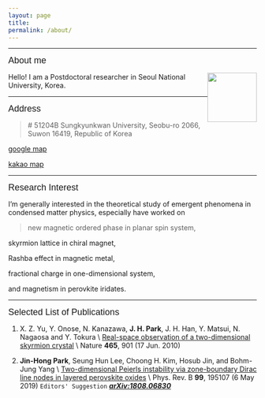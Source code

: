 ```yaml
---
layout: page
title:
permalink: /about/
---
```


---

<p><span style=" font: bold ; font-size: large; font-family: arial ;">About me</span></p>

<img  style="float:right" width="100" src="/images/sherlock.png">

Hello! I am a Postdoctoral researcher in Seoul National University, Korea.

---

<p><span style=" font: bold ; font-size: large; font-family: arial ;">Address</span></p>

> \# 51204B Sungkyunkwan University, Seobu-ro 2066, Suwon 16419, Republic of Korea
>
>  
>

[google map](https://www.google.co.kr/maps/@37.2939274,126.973039,17z?hl=ko)

[kakao map](https://place.map.kakao.com/17565616)

---

<p><span style=" font: bold ; font-size: large; font-family: arial ;">Research Interest</span></p>

I’m generally interested in the theoretical study of emergent phenomena in condensed matter physics, especially have worked on

          

> new magnetic ordered phase in planar spin system,
> 
skyrmion lattice in chiral magnet,
>
Rashba effect in magnetic metal,
>
fractional charge in one-dimensional system,
>
and magnetism in perovkite iridates.

---

<p><span style=" font: bold ; font-size: large; font-family: arial ;">Selected List of Publications</span></p>

1.  X. Z. Yu, Y. Onose, N. Kanazawa, __J. H. Park__, J. H. Han, Y. Matsui, N. Nagaosa and Y. Tokura \\
[Real-space observation of a two-dimensional skyrmion crystal](http://www.nature.com/nature/journal/v465/n7300/full/nature09124.html) \\
Nature __465__, 901 (17 Jun. 2010)

1. __Jin-Hong Park__, Seung Hun Lee, Choong H. Kim, Hosub Jin, and Bohm-Jung Yang \\
[Two-dimensional Peierls instability via zone-boundary Dirac line nodes in layered perovskite oxides](https://journals.aps.org/prb/abstract/10.1103/PhysRevB.99.195107) \\
Phys. Rev. B __99__, 195107 (6 May 2019) `Editors' Suggestion` __*[arXiv:1808.06830](https://arxiv.org/abs/1808.06830)*__



